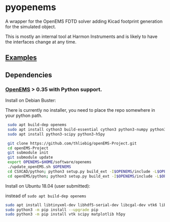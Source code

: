 # pyopenems

A wrapper for the OpenEMS FDTD solver adding Kicad footprint generation for the simulated object.

This is mostly an internal tool at Harmon Instruments and is likely to have the interfaces change at any time.

## [Examples](examples)

## Dependencies
### [OpenEMS](http://openems.de) > 0.35  with Python support.

Install on Debian Buster:

There is currently no installer, you need to place the repo somewhere in your python path.

```bash
 sudo apt build-dep openems
 sudo apt install cython3 build-essential cython3 python3-numpy python3-matplotlib
 sudo apt install python3-scipy python3-h5py

 git clone https://github.com/thliebig/openEMS-Project.git
 cd openEMS-Project
 git submodule init
 git submodule update
 export OPENEMS=$HOME/software/openems
 ./update_openEMS.sh $OPENEMS
 cd CSXCAD/python; python3 setup.py build_ext -I$OPENEMS/include -L$OPENEMS/lib -R$OPENEMS/lib; sudo python3 setup.py install; cd ../..
 cd openEMS/python; python3 setup.py build_ext -I$OPENEMS/include -L$OPENEMS/lib -R$OPENEMS/lib; sudo python3 setup.py install; cd ../..
 ```

Install on Ubuntu 18.04 (user submitted):

instead of `sudo apt build-dep openems`

```bash
sudo apt install libtinyxml-dev libhdf5-serial-dev libcgal-dev vtk6 libvtk6-qt-dev
sudo python3 -m pip install --upgrade pip
sudo python3 -m pip install vtk scipy matplotlib h5py
```